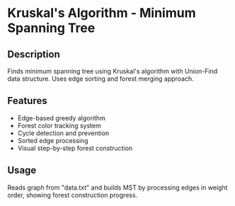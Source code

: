 # Kruskal's Algorithm - Minimum Spanning Tree

## Description
Finds minimum spanning tree using Kruskal's algorithm with Union-Find data structure. Uses edge sorting and forest merging approach.

## Features
- Edge-based greedy algorithm
- Forest color tracking system
- Cycle detection and prevention
- Sorted edge processing
- Visual step-by-step forest construction

## Usage
Reads graph from "data.txt" and builds MST by processing edges in weight order, showing forest construction progress.
